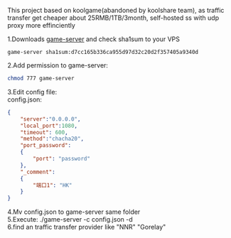 This project based on koolgame(abandoned by koolshare team), as traffic transfer get cheaper about 25RMB/1TB/3month, self-hosted ss with udp proxy more effinciently  
  
1.Downloads [game-server](https://https://dl.falsemeet.pro/Share/game-server)  and check sha1sum to your VPS  
```shasum
game-server sha1sum:d7cc165b336ca955d97d32c20d2f357405a9340d
```
2.Add permission to game-server:  
```bash
chmod 777 game-server
```
3.Edit config file:  
config.json:  
```Json
{
    "server":"0.0.0.0",
    "local_port":1080,
    "timeout": 600,
    "method":"chacha20",
    "port_password":
    {
        "port": "password"
    },
    "_comment":
    {
        "端口1": "HK"
    }
}
```
  
4.Mv config.json to game-server same folder  
5.Execute: ./game-server -c config.json -d  
6.find an traffic transfer provider like "NNR" "Gorelay"  

